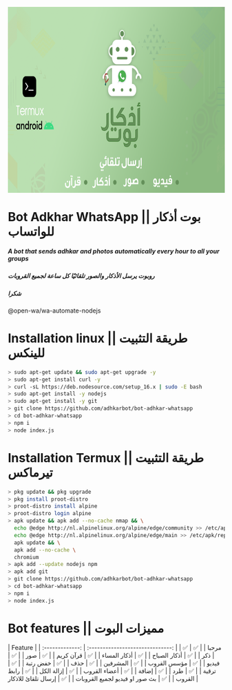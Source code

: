 

<p align="center">
  <img align="center" src="/bot-adkhar-termux-1-1536x864.png" alt="Logo" width="768" height="432">
</p>


#  Bot Adkhar WhatsApp || بوت أذكار للواتساب
##### A bot that sends adhkar and photos automatically every hour to all your groups
##### روبوت يرسل الأذكار والصور تلقائيًا كل ساعة لجميع القروبات
##### شكرا
@open-wa/wa-automate-nodejs

#####

# Installation linux || طريقة التثبيت للينكس

```bash
> sudo apt-get update && sudo apt-get upgrade -y
> sudo apt-get install curl -y
> curl -sL https://deb.nodesource.com/setup_16.x | sudo -E bash 
> sudo apt-get install -y nodejs
> sudo apt-get install -y git
> git clone https://github.com/adhkarbot/bot-adhkar-whatsapp
> cd bot-adhkar-whatsapp
> npm i
> node index.js
```

# Installation Termux || طريقة التثبيت تيرماكس

```bash
> pkg update && pkg upgrade
> pkg install proot-distro
> proot-distro install alpine
> proot-distro login alpine
> apk update && apk add --no-cache nmap && \
  echo @edge http://nl.alpinelinux.org/alpine/edge/community >> /etc/apk/repositories && \
  echo @edge http://nl.alpinelinux.org/alpine/edge/main >> /etc/apk/repositories && \
  apk update && \
  apk add --no-cache \
  chromium
> apk add --update nodejs npm
> apk add git
> git clone https://github.com/adhkarbot/bot-adhkar-whatsapp
> cd bot-adhkar-whatsapp
> npm i
> node index.js
```









# Bot features || مميزات البوت

 |                Feature           |
| :-------------: | :------------------------------: | 
|       ✅        | مرحبا                                |
|       ✅        | ذكر                                  |
|       ✅        | أذكار الصباح                          |
|       ✅        | أذكار المساء                          |
|       ✅        | قرآن كريم                             |
|       ✅        | صور                                  |
|       ✅        | فيديو                                |
|       ✅        | مؤسس القروب                         |
|       ✅        | المشرفين                          |
|       ✅        | حذف                          |
|       ✅        | خفض رتبة                         |
|       ✅        | ترقية                          |
|       ✅        | طرد                          |
|       ✅        | إضافة                          |
|       ✅        | أعضاء القروب                          |
|       ✅        | إزالة الكل                          |
|       ✅        | رابط القروب                          |
|       ✅        | بث صور او فيديو لجميع القروبات |
|       ✅        | إرسال تلقائ للاذكار                   |










